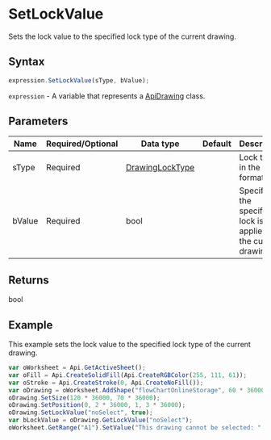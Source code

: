 # SetLockValue

Sets the lock value to the specified lock type of the current drawing.

## Syntax

```javascript
expression.SetLockValue(sType, bValue);
```

`expression` - A variable that represents a [ApiDrawing](../ApiDrawing.md) class.

## Parameters

| **Name** | **Required/Optional** | **Data type** | **Default** | **Description** |
| ------------- | ------------- | ------------- | ------------- | ------------- |
| sType | Required | [DrawingLockType](../../Enumeration/DrawingLockType.md) |  | Lock type in the string format. |
| bValue | Required | bool |  | Specifies if the specified lock is applied to the current drawing. |

## Returns

bool

## Example

This example sets the lock value to the specified lock type of the current drawing.

```javascript editor-xlsx
var oWorksheet = Api.GetActiveSheet();
var oFill = Api.CreateSolidFill(Api.CreateRGBColor(255, 111, 61));
var oStroke = Api.CreateStroke(0, Api.CreateNoFill());
var oDrawing = oWorksheet.AddShape("flowChartOnlineStorage", 60 * 36000, 35 * 36000, oFill, oStroke, 0, 2 * 36000, 0, 3 * 36000);
oDrawing.SetSize(120 * 36000, 70 * 36000);
oDrawing.SetPosition(0, 2 * 36000, 1, 3 * 36000);
oDrawing.SetLockValue("noSelect", true);
var bLockValue = oDrawing.GetLockValue("noSelect");
oWorksheet.GetRange("A1").SetValue("This drawing cannot be selected: " + bLockValue);
```
